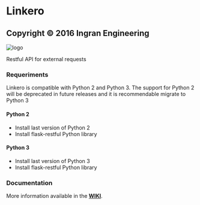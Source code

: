 # Linkero
## Copyright © 2016 Ingran Engineering ###

![logo](http://ingran.es:8081/uploads/project/avatar/22/Link_Slash.png)

Restful API for external requests

### Requeriments

Linkero is compatible with Python 2 and Python 3. 
The support for Python 2 will be deprecated in future releases and it is recommendable migrate to Python 3

#### **Python 2**

* Install last version of Python 2
* Install flask-restful Python library

#### **Python 3**

* Install last version of Python 3
* Install flask-restful Python library

### **Documentation**

More information available in the **[WIKI](http://ingran.es:8081/rdcelis/linkero/wikis/home)**.